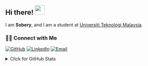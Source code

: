 
## Hi there! <img src="https://raw.githubusercontent.com/drshahizan/drshahizan/master/img/wave.gif" width="30">

I am  __Sobery__, and I am a student at [Universiti Teknologi Malaysia](https://www.utm.my).

### 🙌🏻 Connect with Me
<p align="left">
    <a href="https://github.com/duncansez" target="_blank"><img alt="GitHub" src="https://img.shields.io/badge/-@duncansez-181717?style=flat-square&logo=GitHub&logoColor=white"></a>
    <a href="https://www.linkedin.com/in/soberybasri" target="_blank"><img alt="LinkedIn" src="https://img.shields.io/badge/-soberybasri-blue?style=flat-square&logo=Linkedin&logoColor=white&link=https://www.linkedin.com/in/soberybasri/"></a>
    <a href="mailto:soberybasri@gmail.com" target="_blank"><img alt="Email" src="https://img.shields.io/badge/-soberybasri@gmail.com-c14438?style=flat-square&logo=Gmail&logoColor=white&link=mailto:soberybasri@gmail.com"></a>    
</p>
  

<details>
<summary>Click for GitHub Stats</summary>
<p align="left">
    <img alt = "GitHub Stats" src="https://github-readme-stats.vercel.app/api?username=duncansez&show_icons=true&hide=issues&icon_color=000000&hide_border=true&title_color=5391FE&text_color=555&PAT_1">
    <br>
    <img alt = "Top Language" src="https://github-readme-stats.vercel.app/api/top-langs/?username=duncansez&hide=html,&hide_border=true&title_color=5391FE&text_color=555"
</p>
  
  ![Follower Badge](https://img.shields.io/github/followers/duncansez)
  ![](https://visitor-badge.glitch.me/badge?page_id=duncansez)

</details>
